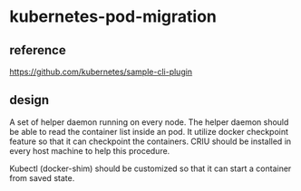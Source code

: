 # kubernetes-pod-migration

## reference 
https://github.com/kubernetes/sample-cli-plugin

## design
A set of helper daemon running on every node. The helper daemon should be able to read the container list inside an pod. It utilize docker checkpoint feature so that it can checkpoint the containers. CRIU should be installed in every host machine to help this procedure.

Kubectl (docker-shim) should be customized so that it can start a container from saved state.
